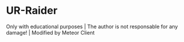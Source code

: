 # UR-Raider
Only with educational purposes |
The author is not responsable for any damage! |
Modified by Meteor Client 
